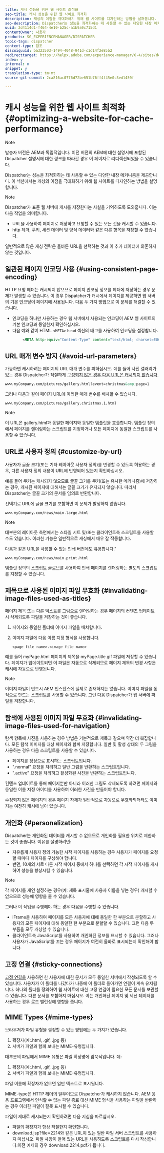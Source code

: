 ```yaml
---
title: 캐시 성능을 위한 웹 사이트 최적화
seo-title: 캐시 성능을 위한 웹 사이트 최적화
description: 캐싱의 이점을 극대화하기 위해 웹 사이트를 디자인하는 방법을 살펴봅니다.
seo-description: Dispatcher는 성능을 최적화하는 데 사용할 수 있는 다양한 내장 메커니즘을 제공합니다. 캐싱의 이점을 극대화하기 위해 웹 사이트를 디자인하는 방법을 살펴봅니다.
uuid: 2d4114d1-f464-4e10-b25c-a1b9a9c715d1
contentOwner: 사용자
products: SG_EXPERIENCEMANAGER/DISPATCHER
topic-tags: dispatcher
content-type: 참조
discoiquuid: ba323503-1494-4048-941d-c1d14f2e85b2
redirecttarget: https://helpx.adobe.com/experience-manager/6-4/sites/deploying/using/configuring-performance.html
index: y
internal: n
snippet: y
translation-type: tm+mt
source-git-commit: 2ca816ac0776d72be651b76ff4f45e0c3ed1450f

---
```



# 캐시 성능을 위한 웹 사이트 최적화 {#optimizing-a-website-for-cache-performance}

<!-- 

Comment Type: remark
Last Modified By: Silviu Raiman (raiman)
Last Modified Date: 2017-10-25T04:13:34.919-0400

<p>This is a redirect to /experience-manager/6-2/sites/deploying/using/configuring-performance.html</p>

 -->

>[!NOTE]
>
>발송자 버전은 AEM과 독립적입니다. 이전 버전의 AEM에 대한 설명서에 포함된 Dispatcher 설명서에 대한 링크를 따라간 경우 이 페이지로 리디렉션되었을 수 있습니다.

Dispatcher는 성능을 최적화하는 데 사용할 수 있는 다양한 내장 메커니즘을 제공합니다. 이 섹션에서는 캐싱의 이점을 극대화하기 위해 웹 사이트를 디자인하는 방법을 설명합니다.

>[!NOTE]
>
>Dispatcher가 표준 웹 서버에 캐시를 저장한다는 사실을 기억하도록 도와줍니다. 이는 다음 작업을 의미합니다.
>
>* URL을 사용하여 페이지로 저장하고 요청할 수 있는 모든 것을 캐시할 수 있습니다.
>* http 헤더, 쿠키, 세션 데이터 및 양식 데이터와 같은 다른 항목을 저장할 수 없습니다.
>
>
일반적으로 많은 캐싱 전략은 올바른 URL을 선택하는 것과 이 추가 데이터에 의존하지 않는 것입니다.

## 일관된 페이지 인코딩 사용 {#using-consistent-page-encoding}

HTTP 요청 헤더는 캐시되지 않으므로 페이지 인코딩 정보를 헤더에 저장하는 경우 문제가 발생할 수 있습니다. 이 경우 Dispatcher가 캐시에서 페이지를 제공하면 웹 서버의 기본 인코딩이 페이지에 사용됩니다. 다음 두 가지 방법으로 이 문제를 해결할 수 있습니다.

* 인코딩을 하나만 사용하는 경우 웹 서버에서 사용되는 인코딩이 AEM 웹 사이트의 기본 인코딩과 동일한지 확인하십시오.
* 다음 예와 같이 HTML `<META>` `head` 섹션의 태그를 사용하여 인코딩을 설정합니다.

```xml
        <META http-equiv="Content-Type" content="text/html; charset=EUC-JP">
```

## URL 매개 변수 방지 {#avoid-url-parameters}

가능하면 캐시하려는 페이지의 URL 매개 변수를 피하십시오. 예를 들어 사진 갤러리가 있는 경우 Dispatcher가 적절하게 [구성되지 않은 경우 다음 URL은 캐시되지 않습니다](dispatcher-configuration.md#main-pars_title_24).

```xml
www.myCompany.com/pictures/gallery.html?event=christmas&amp;page=1
```

그러나 다음과 같이 페이지 URL에 이러한 매개 변수를 배치할 수 있습니다.

```xml
www.myCompany.com/pictures/gallery.christmas.1.html
```

>[!NOTE]
>
>이 URL은 gallery.html과 동일한 페이지와 동일한 템플릿을 호출합니다. 템플릿 정의에서 페이지를 렌더링하는 스크립트를 지정하거나 모든 페이지에 동일한 스크립트를 사용할 수 있습니다.

## URL로 사용자 정의 {#customize-by-url}

사용자가 글꼴 크기(또는 기타 레이아웃 사용자 정의)를 변경할 수 있도록 허용하는 경우, 다른 사용자 정의 내용이 URL에 반영되어 있는지 확인하십시오.

예를 들어 쿠키는 캐시되지 않으므로 글꼴 크기를 쿠키(또는 유사한 메커니즘)에 저장하는 경우, 캐시된 페이지에 대해서는 글꼴 크기가 유지되지 않습니다. 따라서 Dispatcher는 글꼴 크기의 문서를 임의로 반환합니다.

선택기로 URL에 글꼴 크기를 포함하면 이 문제가 발생하지 않습니다.

```xml
www.myCompany.com/news/main.large.html
```

>[!NOTE]
>
>대부분의 레이아웃 측면에서는 스타일 시트 및/또는 클라이언트측 스크립트를 사용할 수도 있습니다. 이러한 기능은 일반적으로 캐싱에서 매우 잘 작동합니다.
>
>다음과 같은 URL을 사용할 수 있는 인쇄 버전에도 유용합니다."
>
>`www.myCompany.com/news/main.print.html`
>
>템플릿 정의의 스크립트 글로브를 사용하여 인쇄 페이지를 렌더링하는 별도의 스크립트를 지정할 수 있습니다.

## 제목으로 사용된 이미지 파일 무효화 {#invalidating-image-files-used-as-titles}

페이지 제목 또는 다른 텍스트를 그림으로 렌더링하는 경우 페이지의 컨텐츠 업데이트 시 삭제되도록 파일을 저장하는 것이 좋습니다.

1. 페이지와 동일한 폴더에 이미지 파일을 배치합니다.
1. 이미지 파일에 다음 이름 지정 형식을 사용합니다.

   `<page file name>.<image file name>`

예를 들어 myPage.html 페이지의 제목을 myPage.title.gif 파일에 저장할 수 있습니다. 페이지가 업데이트되면 이 파일은 자동으로 삭제되므로 페이지 제목의 변경 사항은 캐시에 자동으로 반영됩니다.

>[!NOTE]
>
>이미지 파일이 반드시 AEM 인스턴스에 실제로 존재하지는 않습니다. 이미지 파일을 동적으로 만드는 스크립트를 사용할 수 있습니다. 그런 다음 Dispatcher가 웹 서버에 파일을 저장합니다.

## 탐색에 사용된 이미지 파일 무효화 {#invalidating-image-files-used-for-navigation}

탐색 항목에 사진을 사용하는 경우 방법은 기본적으로 제목과 같으며 약간 더 복잡합니다. 모든 탐색 이미지를 대상 페이지와 함께 저장합니다. 일반 및 활성 상태의 두 그림을 사용하는 경우 다음 스크립트를 사용할 수 있습니다.

* 페이지를 정상으로 표시하는 스크립트입니다.
* ".normal" 요청을 처리하고 일반 그림을 반환하는 스크립트입니다.
* ".active" 요청을 처리하고 활성화된 사진을 반환하는 스크립트입니다.

컨텐츠 업데이트를 통해 페이지뿐만 아니라 이러한 그림도 삭제되도록 하려면 페이지와 동일한 이름 지정 아이디를 사용하여 이러한 사진을 만들어야 합니다.

수정되지 않은 페이지의 경우 페이지 자체가 일반적으로 자동으로 무효화되더라도 이미지는 여전히 캐시에 남아 있습니다.

## 개인화 {#personalization}

Dispatcher는 개인화된 데이터를 캐시할 수 없으므로 개인화를 필요한 위치로 제한하는 것이 좋습니다. 이유를 설명하려면:

* 자유롭게 사용자 정의 가능한 시작 페이지를 사용하는 경우 사용자가 페이지를 요청할 때마다 페이지를 구성해야 합니다.
* 반면, 10개의 서로 다른 시작 페이지 중에서 하나를 선택하면 각 시작 페이지를 캐시하여 성능을 향상시킬 수 있습니다.

>[!NOTE]
>
>각 페이지를 개인 설정하는 경우(예: 제목 표시줄에 사용자 이름을 넣는 경우) 캐시할 수 없으므로 성능에 영향을 줄 수 있습니다.
>
>그러나 이 작업을 수행해야 하는 경우 다음을 수행할 수 있습니다.
>
>* iFrame을 사용하여 페이지를 모든 사용자에 대해 동일한 한 부분으로 분할하고 사용자의 모든 페이지에 대해 동일한 한 부분으로 분할할 수 있습니다. 그런 다음 두 부품을 모두 캐싱할 수 있습니다.
>* 클라이언트측 JavaScript를 사용하여 개인화된 정보를 표시할 수 있습니다. 그러나 사용자가 JavaScript를 끄는 경우 페이지가 여전히 올바로 표시되는지 확인해야 합니다.
>



## 고정 연결 {#sticky-connections}

[고정 연결을](dispatcher.md#TheBenefitsofLoadBalancing) 사용하면 한 사용자에 대한 문서가 모두 동일한 서버에서 작성되도록 할 수 있습니다. 사용자가 이 폴더를 나갔다가 나중에 이 폴더로 돌아가면 연결이 계속 유지됩니다. 하나의 폴더를 정의하여 웹 사이트에 대한 고정 연결이 필요한 모든 문서를 보관할 수 있습니다. 다른 문서를 포함하지 마십시오. 이는 개인화된 페이지 및 세션 데이터를 사용하는 경우 로드 밸런싱에 영향을 줍니다.

## MIME Types {#mime-types}

브라우저가 파일 유형을 결정할 수 있는 방법에는 두 가지가 있습니다.

1. 확장자(예:.html, .gif, .jpg 등)
1. 서버가 파일과 함께 보내는 MIME-유형입니다.

대부분의 파일에서 MIME 유형은 파일 확장명에 암묵적입니다. 예:

1. 확장자(예:.html, .gif, .jpg 등)
1. 서버가 파일과 함께 보내는 MIME-유형입니다.

파일 이름에 확장자가 없으면 일반 텍스트로 표시됩니다.

MIME-type은 HTTP 헤더의 일부이므로 Dispatcher가 캐시하지 않습니다. AEM 응용 프로그램에서 인식할 수 없는 파일 종료 대신 MIME 형식을 사용하는 파일을 반환하는 경우 이러한 파일이 잘못 표시될 수 있습니다.

파일이 제대로 캐시되는지 확인하려면 다음 지침을 따르십시오.

* 파일의 확장자가 항상 적절한지 확인합니다.
* download.jsp?file=2214와 같은 URL이 있는 일반 파일 서버 스크립트를 사용하지 마십시오. 파일 사양이 들어 있는 URL을 사용하도록 스크립트를 다시 작성합니다.이전 예제의 경우 download.2214.pdf가 됩니다.

